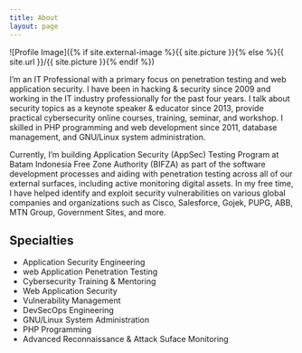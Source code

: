 ```yaml
---
title: About
layout: page
---
```

![Profile Image]({% if site.external-image %}{{ site.picture }}{% else %}{{ site.url }}/{{ site.picture }}{% endif %})

<p>I’m an IT Professional with a primary focus on penetration testing and web application security. I have been in hacking & security since 2009 and working in the IT industry professionally for the past four years. I talk about security topics as a keynote speaker & educator since 2013, provide practical cybersecurity online courses, training, seminar, and workshop. I skilled in PHP programming and web development since 2011, database management, and GNU/Linux system administration.</p>

<p>Currently, I’m building Application Security (AppSec) Testing Program at Batam Indonesia Free Zone Authority (BIFZA) as part of the software development processes and aiding with penetration testing across all of our external surfaces, including active monitoring digital assets. In my free time, I have helped identify and exploit security vulnerabilities on various global companies and organizations such as Cisco, Salesforce, Gojek, PUPG, ABB, MTN Group, Government Sites, and more.</p>

<h2>Specialties</h2>

<ul class="skill-list">
	<li>Application Security Engineering</li>
	<li>web Application Penetration Testing</li>
	<li>Cybersecurity Training & Mentoring</li>
	<li>Web Application Security</li>
	<li>Vulnerability Management</li>
	<li>DevSecOps Engineering</li>
	<li>GNU/Linux System Administration</li>
	<li>PHP Programming</li>
	<li>Advanced Reconnaissance & Attack Suface Monitoring</li>
	
</ul>
